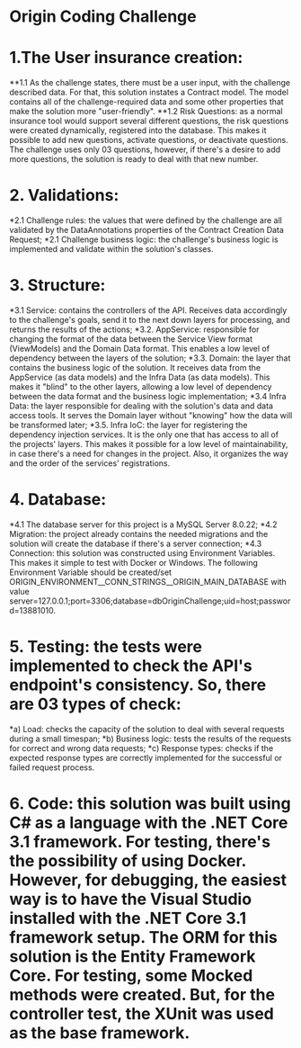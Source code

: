 # Origin Coding Challenge

# 1.The User insurance creation:
**1.1 As the challenge states, there must be a user input, with the challenge described data. For that, this solution instates a Contract model. The model contains all of the challenge-required data and some other properties that make the solution more "user-friendly".
**1.2 Risk Questions: as a normal insurance tool would support several different questions, the risk questions were created dynamically, registered into the database. This makes it possible to add new questions, activate questions, or deactivate questions. The challenge uses only 03 questions, however, if there's a desire to add more questions, the solution is ready to deal with that new number.

# 2. Validations:
*2.1 Challenge rules: the values that were defined by the challenge are all validated by the DataAnnotations properties of the Contract Creation Data Request;
*2.1 Challenge business logic: the challenge's business logic is implemented and validate within the solution's classes.

# 3. Structure:
*3.1 Service: contains the controllers of the API. Receives data accordingly to the challenge's goals, send it to the next down layers for processing, and returns the results of the actions;
*3.2. AppService: responsible for changing the format of the data between the Service View format (ViewModels) and the Domain Data format. This enables a low level of dependency between the layers of the solution;
*3.3. Domain: the layer that contains the business logic of the solution. It receives data from the AppService (as data models) and the Infra Data (as data models). This makes it "blind" to the other layers, allowing a low level of dependency between the data format and the business logic implementation;
*3.4 Infra Data: the layer responsible for dealing with the solution's data and data access tools. It serves the Domain layer without "knowing" how the data will be transformed later;
*3.5. Infra IoC: the layer for registering the dependency injection services. It is the only one that has access to all of the projects' layers. This makes it possible for a low level of maintainability, in case there's a need for changes in the project. Also, it organizes the way and the order of the services' registrations.

# 4. Database:
*4.1 The database server for this project is a MySQL Server 8.0.22;
*4.2 Migration: the project already contains the needed migrations and the solution will create the database if there's a server connection;
*4.3 Connection: this solution was constructed using Environment Variables. This makes it simple to test with Docker or Windows. The following Environment Variable should be created/set
ORIGIN_ENVIRONMENT__CONN_STRINGS__ORIGIN_MAIN_DATABASE
with value
server=127.0.0.1;port=3306;database=dbOriginChallenge;uid=host;password=13881010.

# 5. Testing: the tests were implemented to check the API's endpoint's consistency. So, there are 03 types of check:
*a) Load: checks the capacity of the solution to deal with several requests during a small timespan;
*b) Business logic: tests the results of the requests for correct and wrong data requests;
*c) Response types: checks if the expected response types are correctly implemented for the successful or failed request process.

# 6. Code: this solution was built using C# as a language with the .NET Core 3.1 framework. For testing, there's the possibility of using Docker. However, for debugging, the easiest way is to have the Visual Studio installed with the .NET Core 3.1 framework setup. The ORM for this solution is the Entity Framework Core. For testing, some Mocked methods were created. But, for the controller test, the XUnit was used as the base framework.
